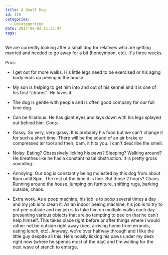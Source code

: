 ```yaml
---
title: A Small Dog
id: 110
categories:
  - Uncategorized
date: 2017-08-02 11:33:47
tags:
---
```


We are currently looking after a small dog for relatives who are getting married and needed to go away for a bit (honeymoon, etc). It's three weeks.

Pros:

*   I get out for more walks. His little legs need to be exercised or his aging body ends up peeing in the house.
*   My son is helping to get him into and out of his kennel and it is one of his first "chores". He loves it.
*   The dog is gentle with people and is often good company for our full time dog.
*   Can be hilarious. He has giant eyes and lays down with his legs splayed out behind him.
Cons:

*   Gassy. So very, very gassy. It is probably his food but we can't change it for such a short time. There will be the sound of an air brake or compressed air tool and then, bam, it hits you. I can't describe the smell.
*   Noisy. Eating? Obsessively licking his paws? Sleeping? Walking around? He breathes like he has a constant nasal obstruction. It is pretty gross sounding.
*   Annoying. Our dog is constantly being molested by this dog from about 6pm until 8pm. The rest of the time it is fine. But those 2 hours? Chaos. Running around the house, jumping on furniture, shifting rugs, barking outside, chaos.
*   Extra work. As a poop machine, his job is to poop several times a day and my job is to clean it. As an indoor peeing machine, his job is to try to not pee outside and my job is to take him on multiple walks each day presenting various objects that are so tempting to pee on that he can't help himself. This takes place right before or after things where I would rather not be outside right away (bed, arriving home from errands, eating lunch, etc).
Anyway, we're over halfway through and I like the little guy despite all this. He's noisily licking his paws under my desk right now (where he spends most of the day) and I'm waiting for the next wave of stench to emerge.